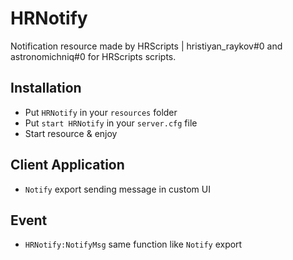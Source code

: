 # HRNotify
Notification resource made by HRScripts | hristiyan_raykov#0 and astronomichniq#0 for HRScripts scripts.

## Installation
- Put `HRNotify` in your `resources` folder
- Put `start HRNotify` in your `server.cfg` file
- Start resource & enjoy

## Client Application
- `Notify` export sending message in custom UI

## Event
- `HRNotify:NotifyMsg` same function like `Notify` export